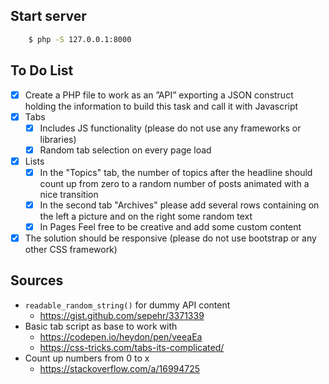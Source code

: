 ## Start server

```bash
    $ php -S 127.0.0.1:8000
```

## To Do List

* [x] Create a PHP file to work as an ”API” exporting a JSON construct holding the information to build this task and call it with Javascript
* [x] Tabs
    * [x] Includes JS functionality (please do not use any frameworks or libraries)
    * [x] Random tab selection on every page load
* [x] Lists
    * [x] In the "Topics" tab, the number of topics after the headline should count up from zero to a random number of posts animated with a nice transition
    * [x] In the second tab "Archives" please add several rows containing on the left a picture and on the right some random text
    * [x] In Pages Feel free to be creative and add some custom content
* [x] The solution should be responsive (please do not use bootstrap or any other CSS framework)

## Sources

- `readable_random_string()` for dummy API content
  - https://gist.github.com/sepehr/3371339
- Basic tab script as base to work with
  - https://codepen.io/heydon/pen/veeaEa
  - https://css-tricks.com/tabs-its-complicated/
- Count up numbers from 0 to x
  - https://stackoverflow.com/a/16994725
